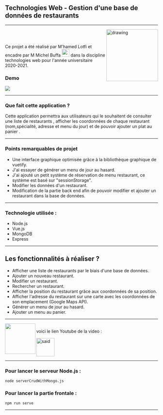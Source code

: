 ## Technologies Web - Gestion d'une base de données de restaurants

 ------------

<img src="https://i.ibb.co/3r2QyfG/miage.png" alt="drawing" 
width="170px" align="right"/>  <br /><br />
<p width="100px" text-align="left"/>Ce projet a été réalisé par M'hamed Lotfi et encadre par M Michel Buffa  <img src="https://img.icons8.com/emoji/48/000000/man-mage.png" width="25px"/> dans la discipline technologies web pour l'année universitaire 2020-2021.</p>




### Demo

![](https://github.com/JugheadTn/Technologies-Web/blob/master/InterfaceExemple.gif)
   
------------


### Que fait cette application ?

   <p>Cette application permettra aux utilisateurs qui le souhaitent de consulter une liste de restaurants , afficher les coordonnées de chaque restaurant (nom,spécialité, adresse et menu du jour) et de pouvoir ajouter un plat au panier .</p>
 
------------

 ### Points remarquables de projet
- Une interface graphique optimisée grâce à la bibliothèque graphique de vuetify.
- J'ai essayer de générer un menu de jour au hasard.
- J'ai ajouté un petit système de réservation de menu restaurant, ce   	système est basé sur "sessionStorage".
- Modifier les données d'un restaurant.
- Modification de la partie back end afin de pouvoir modifier et ajouter un restaurant dans la base de données.

------------

### Technologie utilisée : 
- Node.js
- Vue.js
- MongoDB
- Express


------------


## Les fonctionnalités à réaliser ?

   - Afficher une liste de restaurants par le biais d'une base de données.
   - Ajouter un nouveau restaurant.
   - Modifier un restaurant.
   - Rechercher un restaurant.
   - Afficher la position du restaurant grâce aux coordonnées de sa position.
   - Afficher l'adresse du restaurant sur une carte avec les coordonnées de son emplacement (Google Maps API).
   - Générer un menu de jour au hasard.
   - Ajouter un menu au panier.



------------

<p> <img src="https://media.giphy.com/media/wAxlCmeX1ri1y/source.gif" width="100px" align="left"><br <p>voici le lien Youtube de la video :  </p> <a href="https://youtu.be/xzayJZPnbQ4"> 
  <img align="center" alt="said" width="60px" src="https://img.icons8.com/cute-clipart/64/000000/youtube.png" />
</a></p> 

------------

### Pour lancer le serveur Node.js :
	node serverCrudWithMongo.js 
### Pour lancer la partie frontale  :
   
	npm run serve



------------







